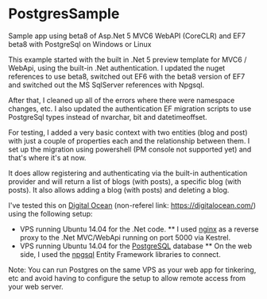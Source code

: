 # PostgresSample
Sample app using beta8 of Asp.Net 5 MVC6 WebAPI (CoreCLR) and EF7 beta8 with PostgreSql on Windows or Linux

This example started with the built in .Net 5 preview template for MVC6 / WebApi, using the built-in .Net authentication. I updated the nuget references to use beta8, switched out EF6 with the beta8 version of EF7 and switched out the MS SqlServer references with Npgsql.

After that, I cleaned up all of the errors where there were namespace changes, etc. I also updated the authentication EF migration scripts to use PostgreSql types instead of nvarchar, bit and datetimeoffset.

For testing, I added a very basic context with two entities (blog and post) with just a couple of properties each and the relationship between them. I set up the migration using powershell (PM console not supported yet) and that's where it's at now.

It does allow registering and authenticating via the built-in authentication provider and will return a list of blogs (with posts), a specific blog (with posts). It also allows adding a blog (with posts) and deleting a blog.

I've tested this on <a href="https://www.digitalocean.com/?refcode=a0f4b1dbfd78">Digital Ocean</a> (non-referel link: https://digitalocean.com/) using the following setup:

* VPS running Ubuntu 14.04 for the .Net code.
** I used <a href="http://nginx.org/en/">nginx</a> as a reverse proxy to the .Net MVC/WebApi running on port 5000 via Kestrel.
* VPS running Ubuntu 14.04 for the <a href="http://www.postgresql.org/">PostgreSQL</a> database
** On the web side, I used the <a href="http://www.npgsql.org/">npgsql</a> Entity Framework libraries to connect.

Note: You can run Postgres on the same VPS as your web app for tinkering, etc and avoid having to configure the setup to allow remote access from your web server.
